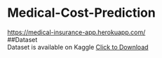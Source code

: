 # Medical-Cost-Prediction
https://medical-insurance-app.herokuapp.com/ <br>
##Dataset<br>
Dataset is available on Kaggle [Click to Download](https://www.kaggle.com/mirichoi0218/insurance)
